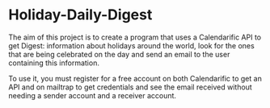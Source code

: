 # Holiday-Daily-Digest
The aim of this project is to create a program that uses a Calendarific API to get Digest: information about holidays around the world, look for the ones that are being celebrated on the day and send an email to the user containing this information.

To use it, you must register for a free account on both Calendarific to get an API and on mailtrap to get credentials and see the email received without needing a sender account and a receiver account. 
